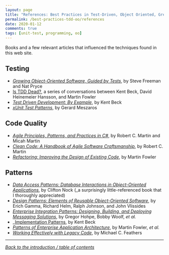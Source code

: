 ```yaml
---
layout: page
title: "References: Best Practices in Test-Driven, Object Oriented, Green- and Brownfield Development"
permalink: /best-practices-tdd-oo/references
date: 2020-01-12
comments: true
tags: [unit-test, programming, oo]
---
```


Books and a few relevant articles that influenced the techniques found in this web site.

## Testing

* _[Growing Object-Oriented Software, Guided by Tests](http://www.growing-object-oriented-software.com/)_, by Steve Freeman and Nat Pryce
* [Is TDD Dead?](https://martinfowler.com/articles/is-tdd-dead/), a series of conversations between Kent Beck, David Heinemeier Hansson, and Martin Fowler
* _[Test Driven Development: By Example](https://www.goodreads.com/book/show/387190.Test_Driven_Development)_, by Kent Beck
* _[xUnit Test Patterns](http://xunitpatterns.com/)_, by Gerard Meszaros

## Code Quality

* _[Agile Principles, Patterns, and Practices in C#](https://www.oreilly.com/library/view/agile-principles-patterns/0131857258/)_, by Robert C. Martin and Micah Martin
* _[Clean Code: A Handbook of Agile Software Craftsmanship](http://www.informit.com/store/clean-code-a-handbook-of-agile-software-craftsmanship-9780132350884)_, by Robert C. Martin
* _[Refactoring: Improving the Design of Existing Code](https://refactoring.com/)_, by Martin Fowler

## Patterns

* _[Data Access Patterns: Database Interactions in Object-Oriented Applications](https://www.amazon.com/Data-Access-Patterns-Interactions-Object-Oriented/dp/0321555627)_, by Clifton Nock (_a surprisingly little-referenced book that I thoroughly appreciated)
* _[Design Patterns: Elements of Reusable Object-Oriented Software](http://www.informit.com/store/design-patterns-elements-of-reusable-object-oriented-9780201633610)_, by Erich Gamma, Richard Helm, Ralph Johnson, and John Vlissides
* _[Enterprise Integration Patterns: Designing, Building, and Deploying Messaging Solutions](https://www.enterpriseintegrationpatterns.com/)_, by Gregor Hohpe, Bobby Woolf, _et al._
* _[Implementation Patterns](https://www.oreilly.com/library/view/implementation-patterns/9780321413093/), by Kent Beck
* _[Patterns of Enterprise Application Architecture](https://martinfowler.com/books/eaa.html)_, by Martin Fowler, _et al._
* _[Working Effectively with Legacy Code](https://www.goodreads.com/book/show/44919.Working_Effectively_with_Legacy_Code)_, by Michael C. Feathers

------------------------------

_[Back to the introduction / table of contents](intro)_
